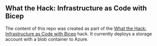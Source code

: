 ## What the Hack: Infrastructure as Code with Bicep

The content of this repo was created as part of the [What the Hack: Infrastructure as Code with Bicep](https://github.com/nicolalgallacher/Bicep_WhatTheHack) hack. It currently deploys a storage account with a blob container to Azure.
